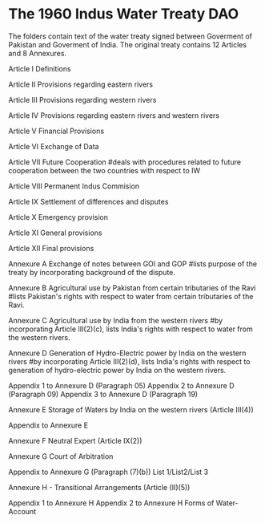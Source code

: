 # The 1960 Indus Water Treaty DAO

The folders contain text of the water treaty signed between Goverment of Pakistan and Goverment of India. The original treaty contains 12 Articles and 8 Annexures. 

Article I Definitions

Article II Provisions regarding eastern rivers

Article III Provisions regarding western rivers

Article IV Provisions regarding eastern rivers and western rivers

Article V Financial Provisions

Article VI Exchange of Data

Article VII Future Cooperation #deals with procedures related to future cooperation between the two countries with respect to IW

Article VIII Permanent Indus Commision 

Article IX Settlement of differences and disputes

Article X Emergency provision

Article XI General provisions

Article XII Final provisions

Annexure A Exchange of notes between GOI and GOP #lists purpose of the treaty by incorporating background of the dispute.

Annexure B Agricultural use by Pakistan from certain tributaries of the Ravi #lists Pakistan's rights with respect to water from certain tributaries of the Ravi.

Annexure C Agricultural use by India from the western rivers #by incorporating Article III(2)(c), lists India's rights with respect to water from the western rivers.

Annexure D Generation of Hydro-Electric power by India on the western rivers #by incorporating Article III(2)(d), lists India's rights with respect to generation of hydro-electric power by India on the western rivers.

Appendix 1 to Annexure D (Paragraph 05)
Appendix 2 to Annexure D (Paragraph 09)
Appendix 3 to Annexure D (Paragraph 19)

Annexure E Storage of Waters by India on the western rivers
(Article III(4))

Appendix to Annexure E

Annexure F Neutral Expert 
(Article IX(2))

Annexure G Court of Arbitration

Appendix to Annexure G 
(Paragraph (7)(b)) 
List 1/List2/List 3

Annexure H - Transitional Arrangements
(Article (II)(5))

Appendix 1 to Annexure H
Appendix 2 to Annexure H
Forms of Water-Account
